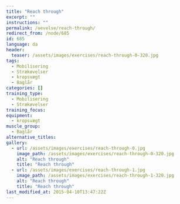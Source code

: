 ```yaml
---
title: "Reach through"
excerpt: ""
instructions: ""
permalink: /oevelse/reach-through/
redirect_from: /node/685
id: 685
language: da
header:
  teaser: /assets/images/exercises/reach-through-0-320.jpg
tags:
  - Mobilisering
  - Strækøvelser
  - kropsvægt
  - Baglår
categories: []
training_type: 
  - Mobilisering
  - Strækøvelser
training_focus: 
equipment:
  - kropsvægt
muscle_group:
  - Baglår
alternative_titles:
gallery:
  - url: /assets/images/exercises/reach-through-0.jpg
    image_path: /assets/images/exercises/reach-through-0-320.jpg
    alt: "Reach through"
    title: "Reach through"
  - url: /assets/images/exercises/reach-through-1.jpg
    image_path: /assets/images/exercises/reach-through-1-320.jpg
    alt: "Reach through"
    title: "Reach through"
last_modified_at: 2015-04-10T13:47:22Z
---
```

